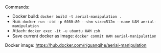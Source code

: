Commands:
- Docker build: `docker build -t aerial-manipulation .`
- Run: `docker run -itd -p 6080:80 --shm-size=512m --name UAM aerial-manipulation`
- Attach: `docker exec -it -u ubuntu UAM zsh`
- Save current docker as image: `docker commit UAM aerial-manipulation`

Docker image: https://hub.docker.com/r/guanqihe/aerial-manipulation
